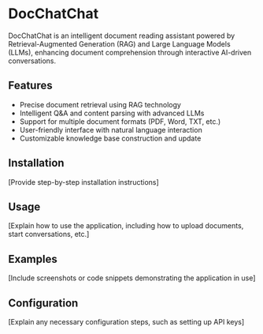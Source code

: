 
# DocChatChat

DocChatChat is an intelligent document reading assistant powered by Retrieval-Augmented Generation (RAG) and Large Language Models (LLMs), enhancing document comprehension through interactive AI-driven conversations.

## Features

- Precise document retrieval using RAG technology
- Intelligent Q&A and content parsing with advanced LLMs
- Support for multiple document formats (PDF, Word, TXT, etc.)
- User-friendly interface with natural language interaction
- Customizable knowledge base construction and update



## Installation

[Provide step-by-step installation instructions]


## Usage

[Explain how to use the application, including how to upload documents, start conversations, etc.]


## Examples

[Include screenshots or code snippets demonstrating the application in use]


## Configuration

[Explain any necessary configuration steps, such as setting up API keys]
